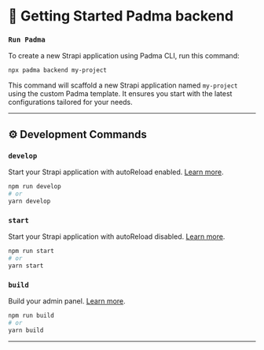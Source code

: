 
# 🚀 Getting Started Padma backend 

### `Run Padma`

To create a new Strapi application using Padma CLI, run this command:

```bash
npx padma backend my-project
```

This command will scaffold a new Strapi application named `my-project` using the custom Padma template. It ensures you start with the latest configurations tailored for your needs.

---

## ⚙️ Development Commands

### `develop`

Start your Strapi application with autoReload enabled. [Learn more](https://docs.strapi.io/dev-docs/cli#strapi-develop).

```bash
npm run develop
# or
yarn develop
```

### `start`

Start your Strapi application with autoReload disabled. [Learn more](https://docs.strapi.io/dev-docs/cli#strapi-start).

```bash
npm run start
# or
yarn start
```

### `build`

Build your admin panel. [Learn more](https://docs.strapi.io/dev-docs/cli#strapi-build).

```bash
npm run build
# or
yarn build
```

---